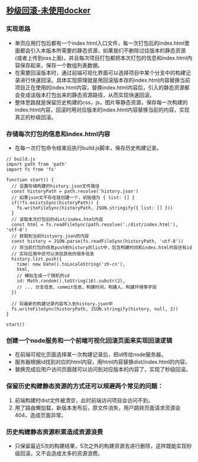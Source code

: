 ## [秒级回滚-未使用docker](https://juejin.cn/post/7251181090395111483)
### 实现思路
- 单页应用打包后都有一个index.html入口文件，每一次打包后的index.html里面都会引入本版本所需要的静态资源，如果我们不删除过往版本的静态资源(或者上传到oss上面)，并且每次项目打包都把本次打包的信息和index.html内容保存起来，保存一个数组列表数据。
- 在需要回滚版本时，通过前端可视化界面可以选择项目中某个分支中的构建记录进行快速回滚。具体实现原理就是用回滚版本存的index.html内容替换当前项目正在使用的index.html内容，替换index.html内容后，引入的静态资源都会变成该版本打包出来的静态资源路径，从而实现快速回滚。
- 整体思路就是保留历史构建的css，js，图片等静态资源，保存每一次构建的index.html内容，回滚时用对应版本的index.html内容替换当前的内容，实现真正的秒级回滚。
### 存储每次打包的信息和index.html内容
- 在每一次打包命令结束后执行build.js脚本，保存历史构建记录。
```
// build.js
import path from 'path'
import fs from 'fs'

function start() {
  // 设置存储构建的history.json文件路径
  const historyPath = path.resolve('history.json')
  // 如果json文不存在就创建一个，初始值为 { list: [] }
  if(!fs.existsSync(historyPath)) {
    fs.writeFileSync(historyPath, JSON.stringify({ list: [] }))
  }
  // 读取本次打包后的dist/index.html内容
  const html = fs.readFileSync(path.resolve('./dist/index.html'), 'utf-8')
  // 获取到当前histyory.json的内容
  const history = JSON.parse(fs.readFileSync(historyPath, 'utf-8'))
  // 将当前打包的信息push到history的list中，包含构建时间和index.html内容还有id
  // 实际应用中还可以添加其他的很多信息
  history.list.push({
    time: new Date().toLocaleString('zh-cn'),
    html,
    // 模拟生成一个随机的id
    id: Math.random().toString(16).substr(2),
    // ... 分支信息，commit信息，构建时间，构建人，构建环境等字段
  })

  // 将最新的构建记录内容写入到history.json中
  fs.writeFileSync(historyPath, JSON.stringify(history, null, 2))
}

start()
```
### 创建一个node服务和一个前端可视化回滚页面来实现回滚逻辑
- 在前端可视化页面选择某一次构建记录后，把id传给node服务器。
- 服务器根据id找到对应的html内容，用html内容替换dist/index.html的内容。
- 替换完成后用户访问页面就可以访问到对应版本的内容了，实现了秒级回滚。
### 保留历史构建静态资源的方式还可以规避两个常见的问题：
1. 前端构建时dist文件被清空，此时前端访问项目会访问不到。
2. 用了路由懒加载，新版本发布后，原文件消失，用户跳转页面请求资源会404，造成页面异常。
### 历史构建静态资源积累造成资源浪费
- 只保留最近5次的构建结果，5次之外的构建资源去进行删除，这样既能实现秒级回滚，又不会造成太多的资源浪费。